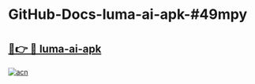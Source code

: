 # GitHub-Docs-luma-ai-apk-#49mpy

# <h2><a href="https://andorid.site?title=luma-ai-apk&ref=07A">🔗👉 🔴 luma-ai-apk</a></h2>

[![acn](https://github.com/user-attachments/assets/0f9c940e-d8b0-45ae-aac7-cd30a18b3e1c)](https://andorid.site?title=luma-ai-apk&ref=07A)

